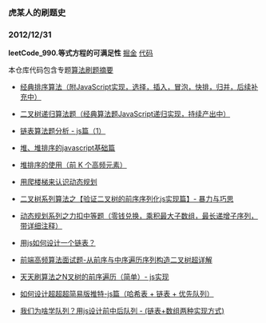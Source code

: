 ### 虎某人的刷题史

### 2012/12/31
**leetCode_990.等式方程的可满足性**
[掘金](https://juejin.cn/post/7047525428637990926/)
[代码]()






本仓库代码包含专题[算法刷题摘要](https://juejin.cn/column/7024790505292562440)

- [经典排序算法（附JavaScript实现，选择，插入，冒泡，快排，归并，后续补充中）](https://juejin.cn/post/7024792370851872798)

- [二叉树递归算法题（经典算法题JavaScript递归实现，持续产出中）](https://juejin.cn/post/7027811461669879839)

- [链表算法题分析 - js篇（1）](https://juejin.cn/post/7028582111560859679)

- [堆、堆排序的javascript基础篇](https://juejin.cn/post/7029243950934753310)

- [堆排序的使用（前 K 个高频元素）](https://juejin.cn/post/7030450585853755405)

- [用爬楼梯来认识动态规划](https://juejin.cn/post/7033046408789917726)

- [二叉树系列算法之【验证二叉树的前序序列化js实现篇】- 暴力与巧思](https://juejin.cn/post/7033778745005899806)

- [动态规划系列之力扣中等题（零钱兑换，乘积最大子数组，最长递增子序列，带详细注释）](https://juejin.cn/post/7035673486299234340/)

- [用js如何设计一个链表？](https://juejin.cn/post/7039333190061785118)

- [前端高频算法面试题-从前序与中序遍历序列构造二叉树超详解](https://juejin.cn/post/7040143252711800863/)

- [天天刷算法之N叉树的前序遍历（简单）- js实现](https://juejin.cn/post/7041595298010890277/)

- [如何设计超超超简易版推特-js篇（哈希表 + 链表 + 优先队列）](https://juejin.cn/post/7042981027886661646)

- [我们为啥学队列？用js设计前中后队列 - (链表+数组两种实现方式) ](https://juejin.cn/post/7045691604144750622/)
